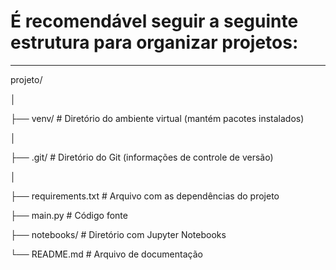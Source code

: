 # É recomendável seguir a seguinte estrutura para organizar projetos:
---

projeto/

│

├── venv/               # Diretório do ambiente virtual (mantém pacotes instalados)

│

├── .git/               # Diretório do Git (informações de controle de versão)

│

├── requirements.txt    # Arquivo com as dependências do projeto

├── main.py             # Código fonte

├── notebooks/          # Diretório com Jupyter Notebooks

└── README.md           # Arquivo de documentação

